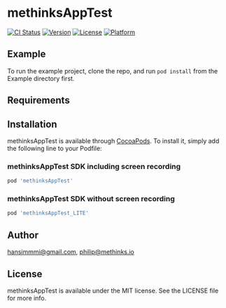 # methinksAppTest

[![CI Status](https://img.shields.io/travis/hansimmmi@gmail.com/methinksAppTest.svg?style=flat)](https://travis-ci.org/hansimmmi@gmail.com/methinksAppTest)
[![Version](https://img.shields.io/cocoapods/v/methinksAppTest.svg?style=flat)](https://cocoapods.org/pods/methinksAppTest)
[![License](https://img.shields.io/cocoapods/l/methinksAppTest.svg?style=flat)](https://cocoapods.org/pods/methinksAppTest)
[![Platform](https://img.shields.io/cocoapods/p/methinksAppTest.svg?style=flat)](https://cocoapods.org/pods/methinksAppTest)

## Example

To run the example project, clone the repo, and run `pod install` from the Example directory first.

## Requirements

## Installation

methinksAppTest is available through [CocoaPods](https://cocoapods.org). To install
it, simply add the following line to your Podfile:

### methinksAppTest SDK including screen recording
```ruby
pod 'methinksAppTest'
```

### methinksAppTest SDK without screen recording
```ruby
pod 'methinksAppTest_LITE'
```


## Author

hansimmmi@gmail.com, philip@methinks.io

## License

methinksAppTest is available under the MIT license. See the LICENSE file for more info.
